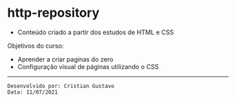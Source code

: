 # http-repository

- Conteúdo criado a partir dos estudos de HTML e CSS

Objetivos do curso:
- Aprender a criar paginas do zero
- Configuração visual de páginas utilizando o CSS

---

    Desenvolvido por: Cristian Gustavo
    Data: 11/07/2021

